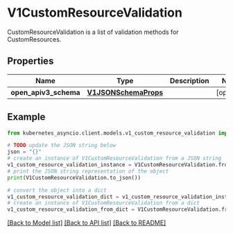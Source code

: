 # V1CustomResourceValidation

CustomResourceValidation is a list of validation methods for CustomResources.

## Properties

Name | Type | Description | Notes
------------ | ------------- | ------------- | -------------
**open_apiv3_schema** | [**V1JSONSchemaProps**](V1JSONSchemaProps.md) |  | [optional] 

## Example

```python
from kubernetes_asyncio.client.models.v1_custom_resource_validation import V1CustomResourceValidation

# TODO update the JSON string below
json = "{}"
# create an instance of V1CustomResourceValidation from a JSON string
v1_custom_resource_validation_instance = V1CustomResourceValidation.from_json(json)
# print the JSON string representation of the object
print(V1CustomResourceValidation.to_json())

# convert the object into a dict
v1_custom_resource_validation_dict = v1_custom_resource_validation_instance.to_dict()
# create an instance of V1CustomResourceValidation from a dict
v1_custom_resource_validation_from_dict = V1CustomResourceValidation.from_dict(v1_custom_resource_validation_dict)
```
[[Back to Model list]](../README.md#documentation-for-models) [[Back to API list]](../README.md#documentation-for-api-endpoints) [[Back to README]](../README.md)


